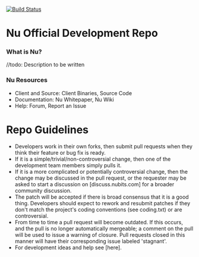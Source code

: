 [![Build Status](https://drone.io/github.com/NuCommunity/Nu/status.png)](https://drone.io/github.com/NuCommunity/Nu/latest)

Nu Official Development Repo
==================================

### What is Nu?
//todo: Description to be written

### Nu Resources
* Client and Source: Client Binaries, Source Code
* Documentation: Nu Whitepaper, Nu Wiki
* Help: Forum, Report an Issue

# Repo Guidelines

* Developers work in their own forks, then submit pull requests when they think their feature or bug fix is ready.
* If it is a simple/trivial/non-controversial change, then one of the development team members simply pulls it.
* If it is a more complicated or potentially controversial change, then the change may be discussed in the pull request, or the requester may be asked to start a discussion on [discuss.nubits.com] for a broader community discussion. 
* The patch will be accepted if there is broad consensus that it is a good thing. Developers should expect to rework and resubmit patches if they don't match the project's coding conventions (see coding.txt) or are controversial.
* From time to time a pull request will become outdated. If this occurs, and the pull is no longer automatically mergeable; a comment on the pull will be used to issue a warning of closure.  Pull requests closed in this manner will have their corresponding issue labeled 'stagnant'.
* For development ideas and help see [here].
